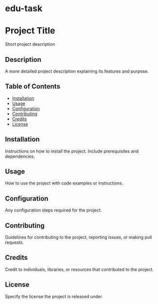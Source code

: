 # edu-task

# Project Title

Short project description

## Description

A more detailed project description explaining its features and purpose.

## Table of Contents

- [Installation](#installation)
- [Usage](#usage)
- [Configuration](#configuration)
- [Contributing](#contributing)
- [Credits](#credits)
- [License](#license)

## Installation

Instructions on how to install the project. Include prerequisites and dependencies.

## Usage

How to use the project with code examples or instructions.

## Configuration

Any configuration steps required for the project.

## Contributing

Guidelines for contributing to the project, reporting issues, or making pull requests.

## Credits

Credit to individuals, libraries, or resources that contributed to the project.

## License

Specify the license the project is released under.

